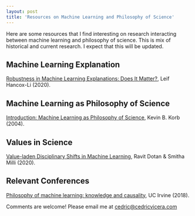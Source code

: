 ```yaml
---
layout: post
title: 'Resources on Machine Learning and Philosophy of Science'
---
```

Here are some resources that I find interesting on research interacting between machine learning and philosophy of science. This is mix of historical and current research. I expect that this will be updated.

## Machine Learning Explanation
[Robustness in Machine Learning Explanations: Does It Matter?](http://philsci-archive.pitt.edu/16686/1/sample-authordraft.pdf), Leif Hancox-Li (2020).

## Machine Learning as Philosophy of Science
[Introduction: Machine Learning as Philosophy of Science](https://link.springer.com/article/10.1023%2FB%3AMIND.0000045986.90956.7f), Kevin B. Korb (2004).

## Values in Science
[Value-laden Disciplinary Shifts in Machine Learning](https://arxiv.org/pdf/1912.01172v1.pdf), Ravit Dotan & Smitha Milli (2020).

## Relevant Conferences
[Philosophy of machine learning: knowledge and causality](https://philmachinelearning.wordpress.com/), UC Irvine (2018).

Comments are welcome! Please email me at [cedric@cedricvicera.com](mailto:cedric@cedricvicera.com)
